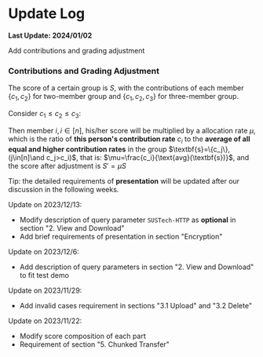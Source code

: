 # Update Log

**Last Update: 2024/01/02**

Add contributions and grading adjustment

### Contributions and Grading Adjustment

The score of a certain group is $S$, with the contributions of each member $\{c_1,c_2\}$ for two-member group and $\{c_1,c_2,c_3\}$ for three-member group.

Consider $c_1\leq c_2\leq c_3$:

Then member $i,i\in[n]$, his/her score will be multiplied by a allocation rate $\mu$, which is the ratio of **this person's contribution rate** $c_i$ to the **average of all equal and higher contribution rates** in the group $\textbf{s}=\{c_j\},(j\in[n]\and c_j>c_i)$, that is: $\mu=\frac{c_i}{\text{avg}(\textbf{s})}$, and the score after adjustment is $S'=\mu S$



Tip: the detailed requirements of **presentation** will be updated after our discussion in the following weeks.

Update on 2023/12/13:

- Modify description of query parameter `SUSTech-HTTP` as **optional** in section "2. View and Download"
- Add brief requirements of presentation in section "Encryption"

Update on 2023/12/6:

- Add description of query parameters in section "2. View and Download" to fit test demo

Update on 2023/11/29:

- Add invalid cases requirement in sections "3.1 Upload" and "3.2 Delete"

Update on 2023/11/22:

- Modify score composition of each part
- Requirement of section "5. Chunked Transfer"